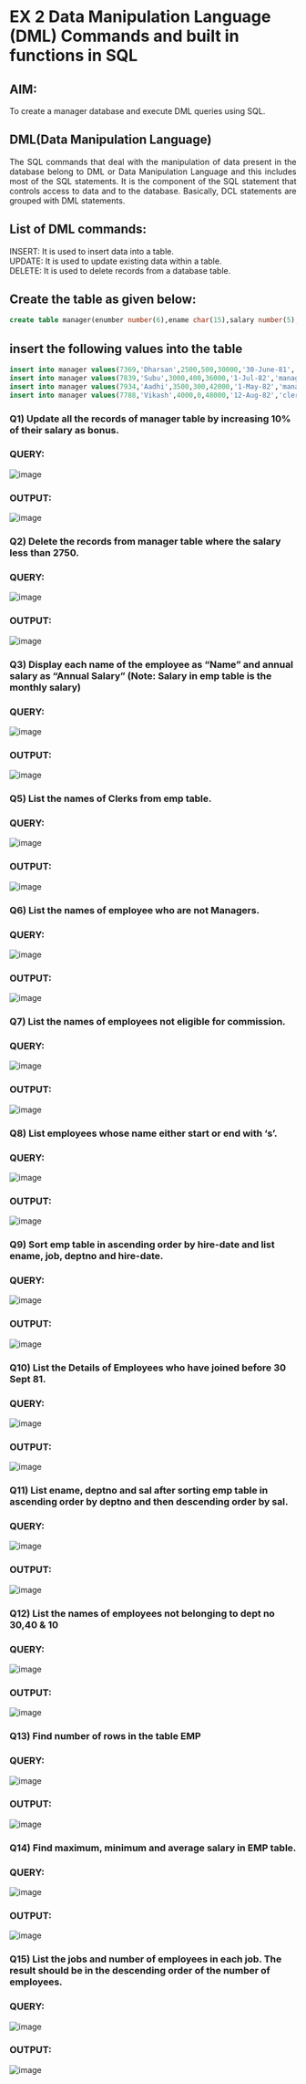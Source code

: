 # EX 2 Data Manipulation Language (DML) Commands and built in functions in SQL
## AIM:
To create a manager database and execute DML queries using SQL.


## DML(Data Manipulation Language)
<div align="justify">
The SQL commands that deal with the manipulation of data present in the database belong to DML or Data Manipulation Language and this includes most of the SQL statements. It is the component of the SQL statement that controls access to data and to the database. Basically, DCL statements are grouped with DML statements.
</div>

## List of DML commands: 
<div align="justify">
INSERT: It is used to insert data into a table.<br>
UPDATE: It is used to update existing data within a table.<br>
DELETE: It is used to delete records from a database table.<br>
</div>

## Create the table as given below:
```sql
create table manager(enumber number(6),ename char(15),salary number(5),commission number(4),annualsalary number(7),Hiredate date,designation char(10),deptno number(2),reporting char(10));
```

## insert the following values into the table
```sql
insert into manager values(7369,'Dharsan',2500,500,30000,'30-June-81','clerk',10,'John');
insert into manager values(7839,'Subu',3000,400,36000,'1-Jul-82','manager',null,'James');
insert into manager values(7934,'Aadhi',3500,300,42000,'1-May-82','manager',30,NULL);
insert into manager values(7788,'Vikash',4000,0,48000,'12-Aug-82','clerk',50,'Bond');
```

### Q1) Update all the records of manager table by increasing 10% of their salary as bonus.

### QUERY:
![image](https://github.com/selva258963/EX-2-Data-Manipulation-Language-DML-and-Data-Control-Language-DCL-Commands/assets/121961701/dc03b5e7-d5c5-4416-bdf0-b222ee6f2786)



### OUTPUT:
![image](https://github.com/selva258963/EX-2-Data-Manipulation-Language-DML-and-Data-Control-Language-DCL-Commands/assets/121961701/9cff815e-19ff-4683-95cb-3f7903fd33c8)


### Q2) Delete the records from manager table where the salary less than 2750.


### QUERY:
![image](https://github.com/selva258963/EX-2-Data-Manipulation-Language-DML-and-Data-Control-Language-DCL-Commands/assets/121961701/d2c4deef-6a53-4941-85a0-da30456ccc8f)


### OUTPUT:
![image](https://github.com/selva258963/EX-2-Data-Manipulation-Language-DML-and-Data-Control-Language-DCL-Commands/assets/121961701/3e6e6301-0cd8-49f1-939d-e6c0629f6102)


### Q3) Display each name of the employee as “Name” and annual salary as “Annual Salary” (Note: Salary in emp table is the monthly salary)


### QUERY:

![image](https://github.com/selva258963/EX-2-Data-Manipulation-Language-DML-and-Data-Control-Language-DCL-Commands/assets/121961701/74d634cc-3815-40bb-8029-0e07506bff7e)


### OUTPUT:
![image](https://github.com/selva258963/EX-2-Data-Manipulation-Language-DML-and-Data-Control-Language-DCL-Commands/assets/121961701/eea50424-b56a-4334-af5b-74facdeddb35)


### Q5)	List the names of Clerks from emp table.


### QUERY:
![image](https://github.com/selva258963/EX-2-Data-Manipulation-Language-DML-and-Data-Control-Language-DCL-Commands/assets/121961701/e9c06a85-f22f-467c-9997-e7c10c93d826)


### OUTPUT:
![image](https://github.com/selva258963/EX-2-Data-Manipulation-Language-DML-and-Data-Control-Language-DCL-Commands/assets/121961701/de19e7b4-807d-47ff-b796-21e883bc49f9)



### Q6)	List the names of employee who are not Managers.


### QUERY:
![image](https://github.com/selva258963/EX-2-Data-Manipulation-Language-DML-and-Data-Control-Language-DCL-Commands/assets/121961701/f704d0bf-ee9c-43fd-b4cf-9bf4e86ab1d2)


### OUTPUT:
![image](https://github.com/selva258963/EX-2-Data-Manipulation-Language-DML-and-Data-Control-Language-DCL-Commands/assets/121961701/bd028d8e-35b0-4f17-8ae0-3e4c04bfd3e0)


### Q7)	List the names of employees not eligible for commission.


### QUERY:
![image](https://github.com/selva258963/EX-2-Data-Manipulation-Language-DML-and-Data-Control-Language-DCL-Commands/assets/121961701/2c101ed0-3eba-4beb-a77c-1b3dcdc2f49f)


### OUTPUT:
![image](https://github.com/selva258963/EX-2-Data-Manipulation-Language-DML-and-Data-Control-Language-DCL-Commands/assets/121961701/193cf0bc-5a65-411b-b68a-d55ad1492973)


### Q8)	List employees whose name either start or end with ‘s’.


### QUERY:
![image](https://github.com/selva258963/EX-2-Data-Manipulation-Language-DML-and-Data-Control-Language-DCL-Commands/assets/121961701/35ece593-3023-4dc7-81c1-866a135ab1ea)


### OUTPUT:
![image](https://github.com/selva258963/EX-2-Data-Manipulation-Language-DML-and-Data-Control-Language-DCL-Commands/assets/121961701/7be3b77c-28ad-49af-a230-be8da1c713b5)


### Q9) Sort emp table in ascending order by hire-date and list ename, job, deptno and hire-date.


### QUERY:

![image](https://github.com/selva258963/EX-2-Data-Manipulation-Language-DML-and-Data-Control-Language-DCL-Commands/assets/121961701/d8a473ba-6296-4a44-9c22-fb9c074e0054)

### OUTPUT:
![image](https://github.com/selva258963/EX-2-Data-Manipulation-Language-DML-and-Data-Control-Language-DCL-Commands/assets/121961701/590cfb4b-86eb-4b74-9b02-4d0611144983)


### Q10) List the Details of Employees who have joined before 30 Sept 81.


### QUERY:
![image](https://github.com/selva258963/EX-2-Data-Manipulation-Language-DML-and-Data-Control-Language-DCL-Commands/assets/121961701/a467e5b0-ab19-479b-8b15-189f8b5cda78)


### OUTPUT:

![image](https://github.com/selva258963/EX-2-Data-Manipulation-Language-DML-and-Data-Control-Language-DCL-Commands/assets/121961701/d9dcf856-2e8b-454b-9cac-5894f4a89f08)

### Q11)	List ename, deptno and sal after sorting emp table in ascending order by deptno and then descending order by sal.


### QUERY:
![image](https://github.com/selva258963/EX-2-Data-Manipulation-Language-DML-and-Data-Control-Language-DCL-Commands/assets/121961701/df69d7ee-de8c-49b3-b98b-a029f0467220)


### OUTPUT:
![image](https://github.com/selva258963/EX-2-Data-Manipulation-Language-DML-and-Data-Control-Language-DCL-Commands/assets/121961701/39b5b3ff-3806-4045-b583-13c313a7e97f)


### Q12) List the names of employees not belonging to dept no 30,40 & 10


### QUERY:
![image](https://github.com/selva258963/EX-2-Data-Manipulation-Language-DML-and-Data-Control-Language-DCL-Commands/assets/121961701/29a25e35-61db-46b3-a2e2-25863d837177)


### OUTPUT:
![image](https://github.com/selva258963/EX-2-Data-Manipulation-Language-DML-and-Data-Control-Language-DCL-Commands/assets/121961701/68c15df7-9b76-4404-820a-8f64f014a472)

### Q13) Find number of rows in the table EMP

### QUERY:
![image](https://github.com/selva258963/EX-2-Data-Manipulation-Language-DML-and-Data-Control-Language-DCL-Commands/assets/121961701/beeb3254-7c78-4e0a-be27-7b7bc5323637)


### OUTPUT:
![image](https://github.com/selva258963/EX-2-Data-Manipulation-Language-DML-and-Data-Control-Language-DCL-Commands/assets/121961701/b1f67fcb-8155-432f-aacf-d765da881730)


### Q14) Find maximum, minimum and average salary in EMP table.

### QUERY:
![image](https://github.com/selva258963/EX-2-Data-Manipulation-Language-DML-and-Data-Control-Language-DCL-Commands/assets/121961701/70d4640d-26b9-456d-af40-f366f1c77e9f)


### OUTPUT:
![image](https://github.com/selva258963/EX-2-Data-Manipulation-Language-DML-and-Data-Control-Language-DCL-Commands/assets/121961701/8d78aa90-cc71-487e-9296-1b68b4855118)


### Q15) List the jobs and number of employees in each job. The result should be in the descending order of the number of employees.

### QUERY:
![image](https://github.com/selva258963/EX-2-Data-Manipulation-Language-DML-and-Data-Control-Language-DCL-Commands/assets/121961701/99beace1-e1c8-43a9-93e2-df97520be3a9)


### OUTPUT:
![image](https://github.com/selva258963/EX-2-Data-Manipulation-Language-DML-and-Data-Control-Language-DCL-Commands/assets/121961701/e01336db-520b-4acb-bd71-7ea5cd060c54)

